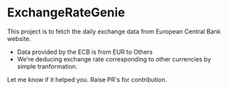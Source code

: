 # ExchangeRateGenie
This project is to fetch the daily exchange data from European Central Bank website.
  - Data provided by the ECB is from EUR to Others
  - We're deducing exchange rate corresponding to other currencies by simple tranformation.

Let me know if it helped you.
Raise PR's for contribution.
